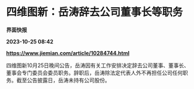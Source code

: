 # 四维图新：岳涛辞去公司董事长等职务
**界面快报**

**2023-10-25 08:42**

**https://www.jiemian.com/article/10284744.html**

四维图新10月25日晚间公告，岳涛因有关工作安排决定辞去公司董事、董事长、董事会专门委员会委员职务。辞职后，岳涛除法定代表人外不再担任公司任何职务。截至公告披露日，岳涛未持有公司股份。